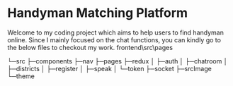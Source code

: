 # Handyman Matching Platform
Welcome to my coding project which aims to help users to find handyman online. Since I mainly focused on the chat functions, you can kindly go to the below files to checkout my work.
frontend\src\pages

   └─src
        ├─components
        ├─nav
        ├─pages
        ├─redux
        │  ├─auth
        │  ├─chatroom
        │  ├─districts
        │  ├─register
        │  ├─speak
        │  └─token
        ├─socket
        ├─srcImage
        └─theme

